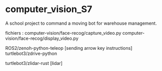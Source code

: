 # computer_vision_S7
A school project to command a moving bot for warehouse management. 


fichiers :
computer-vision/face-recog/capture_video.py
computer-vision/face-recog/display_video.py

ROS2/zenoh-python-teleop [sending arrow key instructions]
turtlebot3/zdrive-python

turtlebot3/zlidar-rust [lidar]

